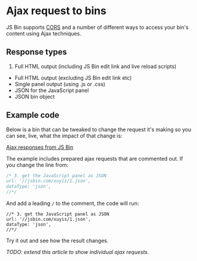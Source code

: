 # Ajax request to bins

JS Bin supports [CORS](https://developer.mozilla.org/en-US/docs/Web/HTTP/Access_control_CORS) and a number of different ways to access your bin's content using Ajax techniques.

## Response types

1. Full HTML output (including JS Bin edit link and live reload scripts)
- Full HTML output (excluding JS Bin edit link etc)
- Single panel output (using .js or .css)
- JSON for the JavaScript panel
- JSON bin object

## Example code

Below is a bin that can be tweaked to change the request it's making so you can see, live, what the impact of that change is:

<div><a class="jsbin-embed" href="//jsbin.com/lupof/2/embed?js,console&amp;height=400px">Ajax responses from JS Bin</a><script src="http://static.jsbin.com/js/embed.js"></script></div>

The example includes prepared ajax requests that are commented out. If you change the line from:

```js
/* 3. get the JavaScript panel as JSON
url: '//jsbin.com/xuyis/1.json',
dataType: 'json',
//*/
```

And add a leading `/` to the comment, the code will run:

```
//* 3. get the JavaScript panel as JSON
url: '//jsbin.com/xuyis/1.json',
dataType: 'json',
//*/
```

Try it out and see how the result changes.

*TODO: extend this article to show individual ajax requests.*